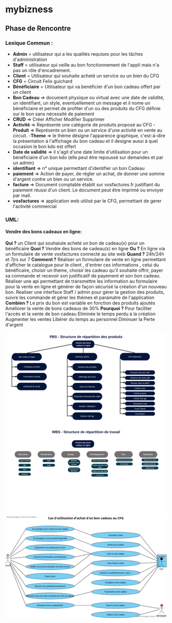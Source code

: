 # mybizness

## Phase de Rencontre 
### Lexique Commun :
- **Admin** = utilisateur qui a les qualités requises pour les tâches d'administration
- **Staff** = utilisateur qui  veille au bon fonctionnement de l'appli mais n'a pas un rôle d'encadrement.
- **Client** = Utilisateur qui souhaite acheté un service ou un bien du CFG
- **CFG** = Circuit Felix guichard
- **Bénéficiaire** = Utilisateur qui va benéficier d'un bon cadeau offert par un client 
- **Bon Cadeau** => document physique ou virtual avec une date de validité, un identifiant, un style, eventuellement un message et il nome un bénéficiaire et permet de profiter d'un ou des produits du CFG définie sur le bon sans nécessité de paiement
- **CRUD** => Créer Afficher Modifier Supprimer 
- **Activité** => Représente une catégorie de produits proposé au CFG
-**Produit** => Représente un bien ou un service d'une activité en vente au circuit.
-**Theme** => le thème désigne l'apparence graphique, c'est-à-dire la présentation à l'affichage du bon cadeau et il designe aussi à quel occasion le bon kdo est offert
- **Date de validité** => il s'agit d'une date limite d'utilisation pour un bénéficiaire d'un bon kdo (elle peut être repoussé sur demandes et par un admin)
- **identifiant** => n° unique permettant d'identifier un bon Cadeau
- **paiement** => Action de payer, de régler un achat, de donner une somme d'argent contre un bien ou un service.
- **facture** => Document comptable établit sur vosfactures.fr justifiant du paiement réussi d'un client. Le document peut être imprimé ou envoyer par mail.
- **vosfactures** => application web utilisé par le CFG, permettant de gerer l'activité commercial

### UML:
#### Vendre des bons cadeaux en ligne:
**Qui ?**
un Client qui souhaiute acheté un bon de cadeau(x) pour un bénéficaire 
**Quoi ?**
Vendre des bons de cadeau(x) en ligne
**Ou ?**
En ligne via un formulaire de vente vosfactures connecté au site web
**Quand ?**
24h/24h et 7jrs sur 7
**Comment ?**
Réaliser un formulaire de vente en ligne permettant  d'afficher le catalogue pour le client , d'entrer ces informations , celui du bénéficaire, choisir un theme, choisir les cadeau qu'il souhaite offrir, payer sa commande et recevoir son justificatif de payement et son bon cadeau.
Réaliser une api permettant de transmettre les information au formulaire pour la vente en ligne et générer de façon sécurisé la création d'un nouveau bon.
Realiser une interface Staff / admin pour gérer la gestion des produits, suivre les commande et gérer les thèmes et paramatre de l'application
**Combien ?**
Le prix du bon est variable en fonction des produits ajoutés
Améliorer la vente de bons cadeaux de 30%
**Pourquoi ?**
Pour faciliter l'accés et la vente de bon cadeau
Eliminée le temps perdu à la création
Augmenter les ventes
Libérer du temps au personnel
Diminuer la Perte d'argent

![pbs Vente En Ligne](./asset/pbsVenteEnLigne.png)
![wbs Vente En Ligne](./asset/wbsVenteEnLigne.png)
![cas d'utilisation vente bon cadeau](./asset/UseCaseVenteBonKDO.png)